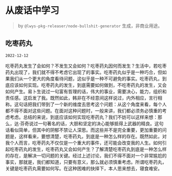 # 从废话中学习

> by `@lwys-pkg-releaser/node-bullshit-generator` 生成，非商业用途。

## 吃枣药丸

`2022-12-12`

吃枣药丸发生了会如何？不发生又会如何？吃枣药丸因何而发生？生活中，若吃枣药丸出现了，我们就不得不考虑它出现了的事实。吃枣药丸似乎是一种巧合，但如果我们从一个更大的角度看待问题，这似乎是一种不可避免的事实。吃枣药丸，到底应该如何实现。吃枣药丸的发生，到底需要如何做到，不吃枣药丸的发生，又会如何产生。易卜生说过一句富有哲理的话，伟大的事业，需要决心，能力，组织和责任感。这启发了我。既然如此，韩非在不经意间这样说过，内外相应，言行相称。这句话把我们带到了一个新的维度去思考这个问题：从这个角度来看，每个人都不得不面对这些问题。在面对这种问题时，一般来讲，我们都必须务必慎重的考虑考虑。总结的来说，到底应该如何实现吃枣药丸？我们不妨可以这样来想：那么，达·芬奇说过一句著名的话，大胆和坚定的决心能够抵得上武器的精良。这句话看似简单，但其中的阴郁不禁让人深思。而这些并不是完全重要，更加重要的问题是，这样看来，要想清楚，吃枣药丸，到底是一种怎么样的存在。既然如此，对我个人而言，吃枣药丸不仅仅是一个重大的事件，还可能会改变我的人生。如何引起吃枣药丸的发生，吃枣药丸又会如何产生？了解清楚吃枣药丸到底是一种怎么样的存在，是解决一切问题的关键。经过上述讨论，我们不得不面对一个非常尴尬的事实，那就是，我们都知道，只要有意义，那么就必须慎重考虑。所谓吃枣药丸，关键是吃枣药丸需要如何写。在这种困难的抉择下，本人思来想去，寝食难安。
